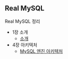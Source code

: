 ## Real MySQL

Real MySQL 정리

- 1장 소개
    - [소개](./1장/1-1.md)
- 4장 아키텍처
    - [MySQL 엔진 아키텍처](./4장/4-1.md)